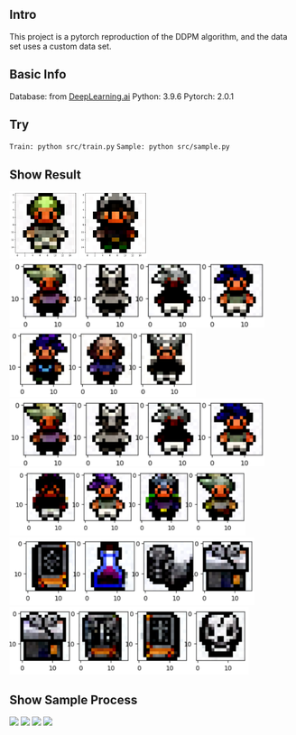 ## Intro
This project is a pytorch reproduction of the DDPM algorithm, and the data set uses a custom data set.

## Basic Info
Database: from [DeepLearning.ai](https://learn.deeplearning.ai/diffusion-models/lesson/1/introduction)
Python: 3.9.6
Pytorch: 2.0.1

## Try

`Train: python src/train.py`
`Sample: python src/sample.py`

## Show Result

<img style="width: 120px" src="./display/result/002.png"/>
<img style="width: 120px" src="./display/result/003.png"/>
<img style="height: 120px" src="./display/result/004.png"/>
<img style="height: 120px" src="./display/result/006.png"/>
<img style="height: 120px" src="./display/result/007.png"/>
<img style="height: 120px" src="./display/result/008.png"/>
<img style="height: 120px" src="./display/result/009.png"/>
<img style="height: 120px" src="./display/result/005.png"/>

## Show Sample Process

<img style="height: 200px" src="./display/gif/ddpm_1.gif"/>
<img style="height: 200px" src="./display/gif/ddpm_2.gif"/>
<img style="height: 200px" src="./display/gif/ddpm_3.gif"/>
<img style="height: 200px" src="./display/gif/ddpm_4.gif"/>
